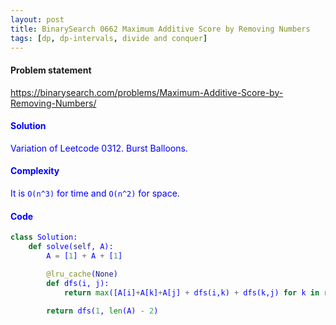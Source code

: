 ```yaml
---
layout: post
title: BinarySearch 0662 Maximum Additive Score by Removing Numbers
tags: [dp, dp-intervals, divide and conquer]
---
```


#### Problem statement

<a href="https://binarysearch.com/problems/Maximum-Additive-Score-by-Removing-Numbers/"> <font color = blue>https://binarysearch.com/problems/Maximum-Additive-Score-by-Removing-Numbers/

#### Solution
Variation of Leetcode 0312. Burst Balloons.

#### Complexity
It is `O(n^3)` for time and `O(n^2)` for space.

#### Code
```python
class Solution:
    def solve(self, A):
        A = [1] + A + [1]

        @lru_cache(None)
        def dfs(i, j):
            return max([A[i]+A[k]+A[j] + dfs(i,k) + dfs(k,j) for k in range(i+1, j)] or [0])
        
        return dfs(1, len(A) - 2)
```
